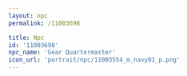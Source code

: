 ```yaml
---
layout: npc
permalink: /11003698

title: Npc
id: '11003698'
npc_name: 'Gear Quartermaster'
icon_url: 'portrait/npc/11003554_m_navy01_p.png'
---
```


